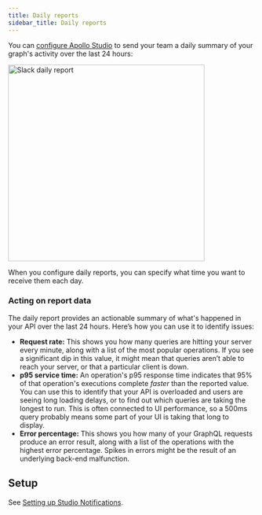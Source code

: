 ```yaml
---
title: Daily reports
sidebar_title: Daily reports
---
```


You can [configure Apollo Studio](./notification-setup/) to send your team a daily summary of your graph's activity over the last 24 hours:

<img src="./img/integrations/slack-report.png" width="400" alt="Slack daily report" class="screenshot"></img>

When you configure daily reports, you can specify what time you want to receive them each day.

### Acting on report data

The daily report provides an actionable summary of what's happened in your API over the last 24 hours. Here’s how you can use it to identify issues:

- **Request rate:** This shows you how many queries are hitting your server every minute, along with a list of the most popular operations. If you see a significant dip in this value, it might mean that queries aren’t able to reach your server, or that a particular client is down.
- **p95 service time:** An operation's p95 response time indicates that 95% of that operation's executions complete _faster_ than the reported value. You can use this to identify that your API is overloaded and users are seeing long loading delays, or to find out which queries are taking the longest to run. This is often connected to UI performance, so a 500ms query probably means some part of your UI is taking that long to display.
- **Error percentage:** This shows you how many of your GraphQL requests produce an error result, along with a list of the operations with the highest error percentage. Spikes in errors might be the result of an underlying back-end malfunction.

## Setup

See [Setting up Studio Notifications](./notification-setup).
